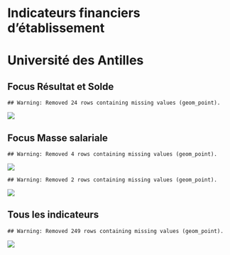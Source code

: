 Indicateurs financiers d’établissement
================

# Université des Antilles

## Focus Résultat et Solde

    ## Warning: Removed 24 rows containing missing values (geom_point).

![](université_des_antilles_files/figure-gfm/etab.focus-1.png)<!-- -->

## Focus Masse salariale

    ## Warning: Removed 4 rows containing missing values (geom_point).

![](université_des_antilles_files/figure-gfm/etab.focus.ms.et.pfe-1.png)<!-- -->

    ## Warning: Removed 2 rows containing missing values (geom_point).

![](université_des_antilles_files/figure-gfm/etab.focus.ms.vs.pfe-1.png)<!-- -->

## Tous les indicateurs

    ## Warning: Removed 249 rows containing missing values (geom_point).

![](université_des_antilles_files/figure-gfm/etab-1.png)<!-- -->
